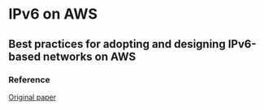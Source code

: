 
# IPv6 on AWS

## Best practices for adopting and designing IPv6-based networks on AWS







### Reference

<a href="https://d1.awsstatic.com/whitepapers/IPv6-on-AWS.pdf"> Original paper </a> 
